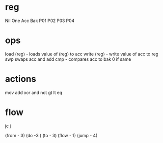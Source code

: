 # reg
Nil
One
Acc
Bak
P01
P02
P03
P04

# ops
load (reg) - loads value of (reg) to acc
write (reg) - write value of acc to reg
swp swaps acc and 
add 
cmp - compares acc to bak 0 if same 



# actions
mov
add
xor
and
not
gt
lt
eq

# flow
jc
j

(from - 3) (do -3 ) (to - 3) (flow - 1) (jump - 4)
